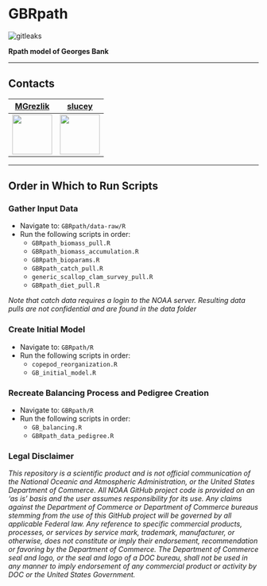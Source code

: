 # GBRpath

![gitleaks](https://github.com/NOAA-EDAB/GBRpath/workflows/gitleaks/badge.svg)

**Rpath model of Georges Bank**

---

## Contacts

| [MGrezlik](https://github.com/MGrezlik) | [slucey](https://github.com/slucey) |
|:--------------------------------------:|:----------------------------------:|
| <img src="https://github.com/MGrezlik.png" width="80"/> | <img src="https://github.com/slucey.png" width="80"/> |

---

## Order in Which to Run Scripts

### Gather Input Data

- Navigate to: `GBRpath/data-raw/R`
- Run the following scripts in order:
  - `GBRpath_biomass_pull.R`
  - `GBRpath_biomass_accumulation.R`
  - `GBRpath_bioparams.R`
  - `GBRpath_catch_pull.R`
  - `generic_scallop_clam_survey_pull.R`
  - `GBRpath_diet_pull.R`

*Note that catch data requires a login to the NOAA server. Resulting data pulls are not confidential and are found in the data folder*
  
### Create Initial Model

- Navigate to: `GBRpath/R`
- Run the following scripts in order:
   - `copepod_reorganization.R`
   - `GB_initial_model.R`

### Recreate Balancing Process and Pedigree Creation

- Navigate to: `GBRpath/R`
- Run the following scripts in order:
   - `GB_balancing.R`
   - `GBRpath_data_pedigree.R`

### Legal Disclaimer
*This repository is a scientific product and is not official communication of the National Oceanic and Atmospheric Administration, or the United States Department of Commerce. All NOAA GitHub project code is provided on an ‘as is’ basis and the user assumes responsibility for its use. Any claims against the Department of Commerce or Department of Commerce bureaus stemming from the use of this GitHub project will be governed by all applicable Federal law. Any reference to specific commercial products, processes, or services by service mark, trademark, manufacturer, or otherwise, does not constitute or imply their endorsement, recommendation or favoring by the Department of Commerce. The Department of Commerce seal and logo, or the seal and logo of a DOC bureau, shall not be used in any manner to imply endorsement of any commercial product or activity by DOC or the United States Government.*